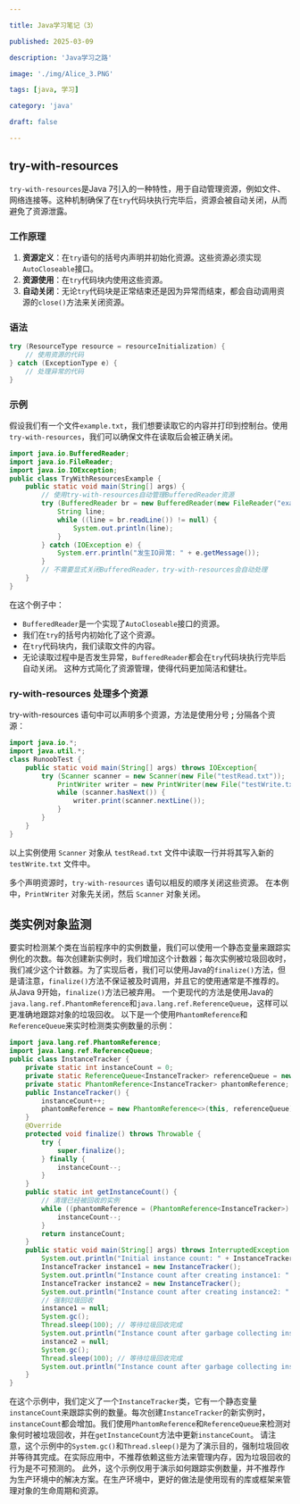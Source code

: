 ```yaml
---

title: Java学习笔记（3）

published: 2025-03-09

description: 'Java学习之路'

image: './img/Alice_3.PNG'

tags: [java, 学习]

category: 'java'

draft: false 

---
```


## try-with-resources

`try-with-resources`是Java 7引入的一种特性，用于自动管理资源，例如文件、网络连接等。这种机制确保了在`try`代码块执行完毕后，资源会被自动关闭，从而避免了资源泄露。
### 工作原理
1. **资源定义**：在`try`语句的括号内声明并初始化资源。这些资源必须实现`AutoCloseable`接口。
2. **资源使用**：在`try`代码块内使用这些资源。
3. **自动关闭**：无论`try`代码块是正常结束还是因为异常而结束，都会自动调用资源的`close()`方法来关闭资源。
### 语法
```java
try (ResourceType resource = resourceInitialization) {
    // 使用资源的代码
} catch (ExceptionType e) {
    // 处理异常的代码
}
```
### 示例
假设我们有一个文件`example.txt`，我们想要读取它的内容并打印到控制台。使用`try-with-resources`，我们可以确保文件在读取后会被正确关闭。
```java
import java.io.BufferedReader;
import java.io.FileReader;
import java.io.IOException;
public class TryWithResourcesExample {
    public static void main(String[] args) {
        // 使用try-with-resources自动管理BufferedReader资源
        try (BufferedReader br = new BufferedReader(new FileReader("example.txt"))) {
            String line;
            while ((line = br.readLine()) != null) {
                System.out.println(line);
            }
        } catch (IOException e) {
            System.err.println("发生IO异常: " + e.getMessage());
        }
        // 不需要显式关闭BufferedReader，try-with-resources会自动处理
    }
}
```
在这个例子中：
- `BufferedReader`是一个实现了`AutoCloseable`接口的资源。
- 我们在`try`的括号内初始化了这个资源。
- 在`try`代码块内，我们读取文件的内容。
- 无论读取过程中是否发生异常，`BufferedReader`都会在`try`代码块执行完毕后自动关闭。
这种方式简化了资源管理，使得代码更加简洁和健壮。

### ry-with-resources 处理多个资源
try-with-resources 语句中可以声明多个资源，方法是使用分号 **;** 分隔各个资源：

```java
import java.io.*;
import java.util.*;
class RunoobTest {
    public static void main(String[] args) throws IOException{
        try (Scanner scanner = new Scanner(new File("testRead.txt")); 
            PrintWriter writer = new PrintWriter(new File("testWrite.txt"))) {
            while (scanner.hasNext()) {
                writer.print(scanner.nextLine());
            }
        }
    }
}
```

以上实例使用 `Scanner` 对象从 `testRead.txt` 文件中读取一行并将其写入新的 `testWrite.txt` 文件中。

多个声明资源时，`try-with-resources` 语句以相反的顺序关闭这些资源。 在本例中，`PrintWriter` 对象先关闭，然后 `Scanner` 对象关闭。

## 类实例对象监测

要实时检测某个类在当前程序中的实例数量，我们可以使用一个静态变量来跟踪实例化的次数。每次创建新实例时，我们增加这个计数器；每次实例被垃圾回收时，我们减少这个计数器。为了实现后者，我们可以使用Java的`finalize()`方法，但是请注意，`finalize()`方法不保证被及时调用，并且它的使用通常是不推荐的。从Java 9开始，`finalize()`方法已被弃用。
一个更现代的方法是使用Java的`java.lang.ref.PhantomReference`和`java.lang.ref.ReferenceQueue`，这样可以更准确地跟踪对象的垃圾回收。
以下是一个使用`PhantomReference`和`ReferenceQueue`来实时检测类实例数量的示例：
```java
import java.lang.ref.PhantomReference;
import java.lang.ref.ReferenceQueue;
public class InstanceTracker {
    private static int instanceCount = 0;
    private static ReferenceQueue<InstanceTracker> referenceQueue = new ReferenceQueue<>();
    private static PhantomReference<InstanceTracker> phantomReference;
    public InstanceTracker() {
        instanceCount++;
        phantomReference = new PhantomReference<>(this, referenceQueue);
    }
    @Override
    protected void finalize() throws Throwable {
        try {
            super.finalize();
        } finally {
            instanceCount--;
        }
    }
    public static int getInstanceCount() {
        // 清理已经被回收的实例
        while ((phantomReference = (PhantomReference<InstanceTracker>) referenceQueue.poll()) != null) {
            instanceCount--;
        }
        return instanceCount;
    }
    public static void main(String[] args) throws InterruptedException {
        System.out.println("Initial instance count: " + InstanceTracker.getInstanceCount());
        InstanceTracker instance1 = new InstanceTracker();
        System.out.println("Instance count after creating instance1: " + InstanceTracker.getInstanceCount());
        InstanceTracker instance2 = new InstanceTracker();
        System.out.println("Instance count after creating instance2: " + InstanceTracker.getInstanceCount());
        // 强制垃圾回收
        instance1 = null;
        System.gc();
        Thread.sleep(100); // 等待垃圾回收完成
        System.out.println("Instance count after garbage collecting instance1: " + InstanceTracker.getInstanceCount());
        instance2 = null;
        System.gc();
        Thread.sleep(100); // 等待垃圾回收完成
        System.out.println("Instance count after garbage collecting instance2: " + InstanceTracker.getInstanceCount());
    }
}
```
在这个示例中，我们定义了一个`InstanceTracker`类，它有一个静态变量`instanceCount`来跟踪实例的数量。每次创建`InstanceTracker`的新实例时，`instanceCount`都会增加。我们使用`PhantomReference`和`ReferenceQueue`来检测对象何时被垃圾回收，并在`getInstanceCount`方法中更新`instanceCount`。
请注意，这个示例中的`System.gc()`和`Thread.sleep()`是为了演示目的，强制垃圾回收并等待其完成。在实际应用中，不推荐依赖这些方法来管理内存，因为垃圾回收的行为是不可预测的。
此外，这个示例仅用于演示如何跟踪实例数量，并不推荐作为生产环境中的解决方案。在生产环境中，更好的做法是使用现有的库或框架来管理对象的生命周期和资源。